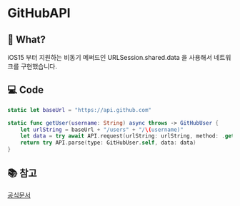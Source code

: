 # GitHubAPI

## 🤔 What? 
iOS15 부터 지원하는 비동기 메써드인 URLSession.shared.data 을 사용해서 네트워크를 구현했습니다.

## 💻 Code
```swift
static let baseUrl = "https://api.github.com"

static func getUser(username: String) async throws -> GitHubUser {
    let urlString = baseUrl + "/users" + "/\(username)"
    let data = try await API.request(urlString: urlString, method: .get)
    return try API.parse(type: GitHubUser.self, data: data)
}
```

## 📚 참고
[공식문서](https://developer.apple.com/documentation/foundation/urlsession/3767352-data)
